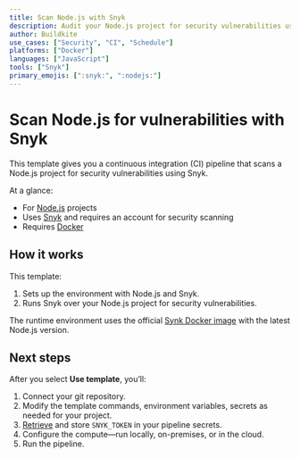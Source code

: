 ```yaml
---
title: Scan Node.js with Snyk
description: Audit your Node.js project for security vulnerabilities using Snyk.
author: Buildkite
use_cases: ["Security", "CI", "Schedule"]
platforms: ["Docker"]
languages: ["JavaScript"]
tools: ["Snyk"]
primary_emojis: [":snyk:", ":nodejs:"]
---
```


# Scan Node.js for vulnerabilities with Snyk

This template gives you a continuous integration (CI) pipeline that scans a Node.js project for security vulnerabilities using Snyk.

At a glance:

- For [Node.js](https://nodejs.org) projects
- Uses [Snyk](https://snyk.io/) and requires an account for security scanning
- Requires [Docker](https://docs.docker.com/get-docker/)

## How it works

This template:

1. Sets up the environment with Node.js and Snyk.
2. Runs Snyk over your Node.js project for security vulnerabilities.

The runtime environment uses the official [Synk Docker image](httpshttps://github.com/snyk/snyk-images) with the latest Node.js version.

## Next steps

After you select **Use template**, you’ll:

1. Connect your git repository.
2. Modify the template commands, environment variables, secrets as needed for your project.
3. [Retrieve](https://docs.snyk.io/getting-started/how-to-obtain-and-authenticate-with-your-snyk-api-token) and store `SNYK_TOKEN` in your pipeline secrets.
4. Configure the compute—run locally, on-premises, or in the cloud.
5. Run the pipeline.
